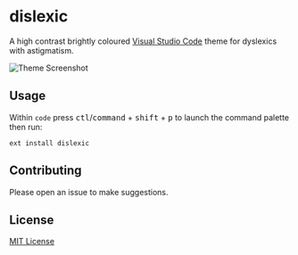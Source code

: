 # dislexic

A high contrast brightly coloured [Visual Studio Code](https://code.visualstudio.com/) theme for dyslexics with astigmatism.

![Theme Screenshot](screenshot_v0_0_1.png)

## Usage

Within `code` press <kbd>ctl</kbd>/<kbd>command</kbd> + <kbd>shift</kbd> + <kbd>p</kbd> to launch the command palette then run:

```
ext install dislexic
```

## Contributing
Please open an issue to make suggestions.

## License
[MIT License](https://github.com/SpeedyLom/dislexic-vscode/blob/master/LICENSE)
